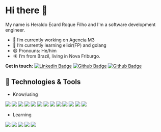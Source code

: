 # Hi there 👋

My name is Heraldo Ecard Roque Filho and I'm a software development engineer.


- 🔭 I’m currently working on Agencia M3
- 🌱 I’m currently learning elixir(FP) and golang
- 😄 Pronouns: He/him
- ☀️ I’m from Brazil, living in Nova Friburgo.


**Get in touch:**
[![Linkedin Badge](https://img.shields.io/badge/-Heraldo-0072b1?style=flat&logo=Linkedin&logoColor=white&link=https://www.linkedin.com/in/heraldo-ecard-roque-filho-99645698/)](https://www.linkedin.com/in/heraldo-ecard-roque-filho-99645698/) [![Github Badge](https://img.shields.io/badge/-heraldo663-grey?style=flat&logo=github&logoColor=white&link=https://github.com/heraldo663/)](https://github.com/heraldo663/) [![Github Badge](https://img.shields.io/badge/-me@heraldo.tech-4A71BD?style=flat&logo=mail&logoColor=white&link=mailto:me@heraldo.tech)](mailto:me@heraldo.tech)  <!-- ![Profile views](https://gpvc.arturio.dev/heraldo663) -->

## 🔧 Technologies & Tools

 - Know/using
 
![](https://img.shields.io/badge/vS-code-informational?style=flat&logo=vs-code&logoColor=white&color=4A71BD)
![](https://img.shields.io/badge/Code-JavaScript-informational?style=flat&logo=javascript&logoColor=white&color=4A71BD)
![](https://img.shields.io/badge/Code-Php-informational?style=flat&logo=php&logoColor=white&color=4A71BD)
![](https://img.shields.io/badge/Code-Typescript-informational?style=flat&logo=typescript&logoColor=white&color=4A71BD)
![](https://img.shields.io/badge/Code-Vue-informational?style=flat&logo=vue.js&logoColor=white&color=4A71BD)
![](https://img.shields.io/badge/Code-React-informational?style=flat&logo=react&logoColor=white&color=4A71BD)
![](https://img.shields.io/badge/Shell-Bash-informational?style=flat&logo=gnu-bash&logoColor=white&color=4A71BD)
![](https://img.shields.io/badge/Tools-PostgreSQL-informational?style=flat&logo=postgresql&logoColor=white&color=4A71BD)
![](https://img.shields.io/badge/Tools-Redis-informational?style=flat&logo=redis&logoColor=white&color=4A71BD)
![](https://img.shields.io/badge/Tools-Docker-informational?style=flat&logo=docker&logoColor=white&color=4A71BD)
![](https://img.shields.io/badge/Cloud-Digital_Ocean-informational?style=flat&logo=digitalocean&logoColor=white&color=4A71BD)
![](https://img.shields.io/badge/OS-Windows-informational?style=flat&logo=Windows&logoColor=white&color=4A71BD)
![](https://img.shields.io/badge/OS-WSL-informational?style=flat&logo=linux&logoColor=white&color=4A71BD)

- Learning

![](https://img.shields.io/badge/Code-Golang-informational?style=flat&logo=go&logoColor=white&color=4A71BD)
![](https://img.shields.io/badge/Code-Elixir-informational?style=flat&logo=elixir&logoColor=white&color=4A71BD)
![](https://img.shields.io/badge/Code-Rust-informational?style=flat&logo=rust&logoColor=white&color=4A71BD)
![](https://img.shields.io/badge/Code-Make-informational?style=flat&logo=cmake&logoColor=white&color=4A71BD)
![](https://img.shields.io/badge/Tools-Kubernetes-informational?style=flat&logo=kubernetes&logoColor=white&color=4A71BD)

